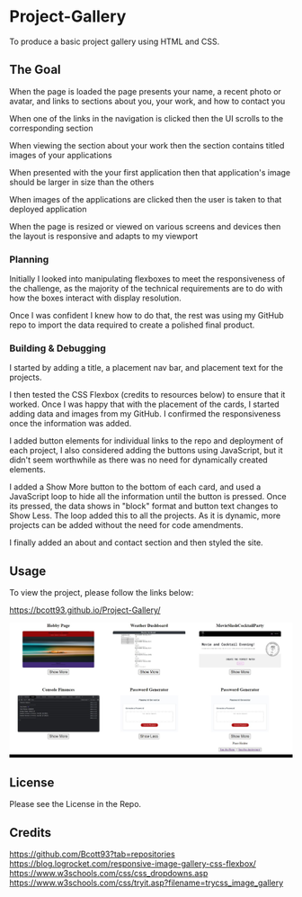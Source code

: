 # Project-Gallery

To produce a basic project gallery using HTML and CSS.

## The Goal

When the page is loaded the page presents your name, a recent photo or avatar, and links to sections about you, your work, and how to contact you

When one of the links in the navigation is clicked then the UI scrolls to the corresponding section

When viewing the section about your work then the section contains titled images of your applications

When presented with the your first application then that application's image should be larger in size than the others

When images of the applications are clicked then the user is taken to that deployed application

When the page is resized or viewed on various screens and devices then the layout is responsive and adapts to my viewport

### Planning

Initially I looked into manipulating flexboxes to meet the responsiveness of the challenge, as the majority of the technical requirements are to do with how the boxes interact with display resolution. 

Once I was confident I knew how to do that, the rest was using my GitHub repo to import the data required to create a polished final product.

### Building & Debugging

I started by adding a title, a placement nav bar, and placement text for the projects. 

I then tested the CSS Flexbox (credits to resources below) to ensure that it worked. Once I was happy that with the placement of the cards, I started adding data and images from my GitHub. I confirmed the responsiveness once the information was added. 

I added button elements for individual links to the repo and deployment of each project, I also considered adding the buttons using JavaScript, but it didn't seem worthwhile as there was no need for dynamically created elements.  

I added a Show More button to the bottom of each card, and used a JavaScript loop to hide all the information until the button is pressed. Once its pressed, the data shows in "block" format and button text changes to Show Less. The loop added this to all the projects. As it is dynamic, more projects can be added without the need for code amendments. 

I finally added an about and contact section and then styled the site.

## Usage

To view the project, please follow the links below:

https://bcott93.github.io/Project-Gallery/

![Sample of the Application](assets/images/place-holder.jpg)

## License

Please see the License in the Repo.

## Credits
https://github.com/Bcott93?tab=repositories
https://blog.logrocket.com/responsive-image-gallery-css-flexbox/
https://www.w3schools.com/css/css_dropdowns.asp
https://www.w3schools.com/css/tryit.asp?filename=trycss_image_gallery

